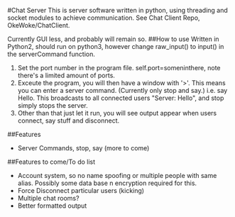 #Chat Server
This is server software written in python, using threading and socket modules to achieve communication.
See Chat Client Repo, OkeWoke/ChatClient.

Currently GUI less, and probably will remain so.
##How to use
Written in Python2, should run on python3, however change raw_input() to input() in the serverCommand function.
1. Set the port number in the program file. self.port=someninthere, note there's a limited amount of ports.
2. Exceute the program, you will then have a window with '>'. This means you can enter a server command. (Currently only stop and say.) i.e. say Hello. This broadcasts to all connected users "Server: Hello", and stop simply stops the server.
3. Other than that just let it run, you will see output appear when users connect, say stuff and disconnect.

##Features
- Server Commands, stop, say (more to come)

##Features to come/To do list
- Account system, so no name spoofing or multiple people with same alias. Possibly some data base n encryption required for this.
- Force Disconnect particular users (kicking)
- Multiple chat rooms?
- Better formatted output
